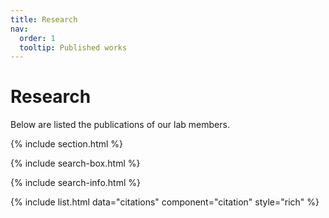 ```yaml
---
title: Research
nav:
  order: 1
  tooltip: Published works
---
```


# <i class="fas fa-microscope"></i>Research

Below are listed the publications of our lab members.

{% include section.html %}

{% include search-box.html %}

{% include search-info.html %}

{% include list.html data="citations" component="citation" style="rich" %}
